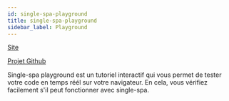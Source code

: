 ```yaml
---
id: single-spa-playground
title: single-spa-playground
sidebar_label: Playground
---
```


[Site](http://single-spa-playground.org)

[Projet Github](https://github.com/single-spa/single-spa-playground)

 Single-spa playground est un tutoriel interactif qui vous permet de tester votre code en temps réél sur votre navigateur. En cela, vous vérifiez facilement s'il peut fonctionner avec single-spa.